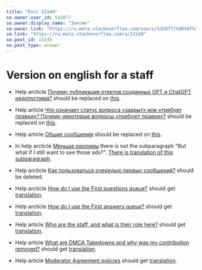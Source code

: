 ```yaml
---
title: "Post 13149"
se.owner.user_id: 532877
se.owner.display_name: "Зонтик"
se.owner.link: "https://ru.meta.stackoverflow.com/users/532877/%d0%97%d0%be%d0%bd%d1%82%d0%b8%d0%ba"
se.link: "https://ru.meta.stackoverflow.com/a/13149"
se.post_id: 13149
se.post_type: answer
---
```

<h1>Version on english for a staff</h1>
<ul>
<li><p>Help arcticle <a href="https://ru.stackoverflow.com/help/gpt-policy">Почему публикация ответов созданных GPT и ChatGPT недопустима?</a> should be replaced on <a href="https://ru.meta.stackoverflow.com/a/13141/532877">this</a>.</p>
</li>
<li><p>Help article <a href="https://ru.stackoverflow.com/help/closed-questions">Что означает статус вопроса «закрыт» или «требует правки»? Почему некоторые вопросы «требуют правки»?</a> should be replaced on <a href="https://ru.meta.stackoverflow.com/a/12932/532877">this</a>.</p>
</li>
<li><p>Help article <a href="https://ru.stackoverflow.com/help/privileges/community-wiki">Общие сообщения</a> should be replaced on <a href="https://ru.meta.stackoverflow.com/a/13079/532877">this</a>.</p>
</li>
<li><p>In help arcticle <a href="https://ru.stackoverflow.com/help/privileges/reduced-ads">Меньше рекламы</a> there is not the subparagraph &quot;But what if I still want to see those ads?&quot;. <a href="https://ru.meta.stackoverflow.com/a/13041/532877">There is translation of this subparagraph</a>.</p>
</li>
<li><p>Help arcticle <a href="https://ru.stackoverflow.com/help/review-first-posts">Как пользоваться очередью первых сообщений?</a> should be deleted.</p>
</li>
<li><p>Help arcticle <a href="https://ru.stackoverflow.com/help/review-first-questions">How do I use the First questions queue?</a> should get <a href="https://ru.meta.stackoverflow.com/a/13136/532877">translation</a>.</p>
</li>
<li><p>Help arcticle <a href="https://ru.stackoverflow.com/help/review-first-answers">How do I use the First answers queue?</a> should get <a href="https://ru.meta.stackoverflow.com/a/13137/532877">translation</a>.</p>
</li>
<li><p>Help article <a href="https://ru.stackoverflow.com/help/staff">Who are the staff, and what is their role here?</a> should get <a href="https://ru.meta.stackoverflow.com/a/12632/532877">translation</a>.</p>
</li>
<li><p>Help article <a href="https://ru.stackoverflow.com/help/dmca-takedown">What are DMCA Takedowns and why was my contribution removed?</a> should get <a href="https://ru.meta.stackoverflow.com/a/12621/532877">translation</a>.</p>
</li>
<li><p>Help article <a href="https://ru.stackoverflow.com/help/mod-agreement-policies">Moderator Agreement policies</a> should get <a href="https://ru.meta.stackoverflow.com/a/12630/532877">translation</a>.</p>
</li>
</ul>
